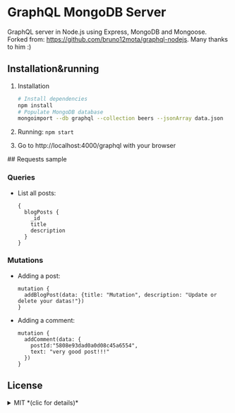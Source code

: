 # GraphQL MongoDB Server

GraphQL server in Node.js using Express, MongoDB and Mongoose.  
Forked from: https://github.com/bruno12mota/graphql-nodejs. Many thanks to him :)

## Installation&running

1. Installation

    ```sh
    # Install dependencies
    npm install
    # Populate MongoDB database
    mongoimport --db graphql --collection beers --jsonArray data.json
    ```

2. Running: `npm start`
3. Go to http://localhost:4000/graphql with your browser

## Requests sample

### Queries

* List all posts:

    ```
    {
      blogPosts {
        _id
        title
        description
      }
    }
    ```

### Mutations

* Adding a post:

    ```
    mutation {
      addBlogPost(data: {title: "Mutation", description: "Update or delete your datas!"})
    }
    ```

* Adding a comment:

    ```
    mutation {
      addComment(data: {
        postId:"5808e93dad0a0d08c45a6554",
        text: "very good post!!!"
      })
    }
    ```

## License

<details>
  <summary>MIT *(clic for details)*</summary>
  The MIT License (MIT) Copyright (c)

  Permission is hereby granted, free of charge, to any person obtaining a copy of this software and associated documentation files (the "Software"), to deal in the Software without restriction, including without limitation the rights to use, copy, modify, merge, publish, distribute, sublicense, and/or sell copies of the Software, and to permit persons to whom the Software is furnished to do so, subject to the following conditions:

  The above copyright notice and this permission notice shall be included in all copies or substantial portions of the Software.

  THE SOFTWARE IS PROVIDED "AS IS", WITHOUT WARRANTY OF ANY KIND, EXPRESS OR IMPLIED, INCLUDING BUT NOT LIMITED TO THE WARRANTIES OF MERCHANTABILITY, FITNESS FOR A PARTICULAR PURPOSE AND NONINFRINGEMENT. IN NO EVENT SHALL THE AUTHORS OR COPYRIGHT HOLDERS BE LIABLE FOR ANY CLAIM, DAMAGES OR OTHER LIABILITY, WHETHER IN AN ACTION OF CONTRACT, TORT OR OTHERWISE, ARISING FROM, OUT OF OR IN CONNECTION WITH THE SOFTWARE OR THE USE OR OTHER DEALINGS IN THE SOFTWARE.
</details>
